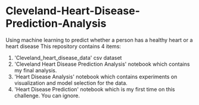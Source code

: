 # Cleveland-Heart-Disease-Prediction-Analysis
Using machine learning to predict whether a person has a healthy heart or a heart disease
This repository contains 4 items:
1. 'Cleveland_heart_disease_data' csv dataset
2. 'Cleveland Heart Disease Prediction Analysis' notebook which contains my final analysis.
3. 'Heart Disease Analysis' notebook which contains experiments on visualization and model selection for the data.
4. 'Heart Disease Prediction' notebook which is my first time on this challenge. You can ignore.
